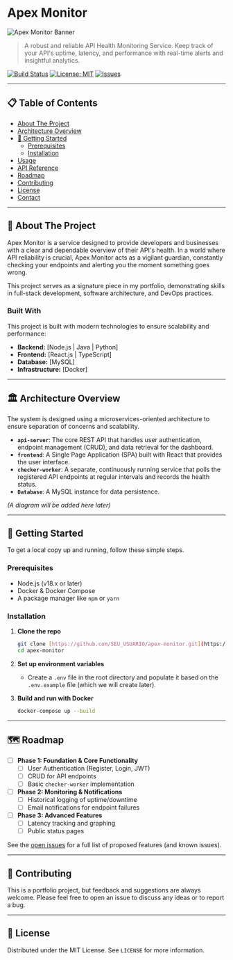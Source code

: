 # Apex Monitor

![Apex Monitor Banner](https://placehold.co/1200x400/0D1117/FFFFFF?text=Apex+Monitor&font=montserrat)

> A robust and reliable API Health Monitoring Service. Keep track of your API's uptime, latency, and performance with real-time alerts and insightful analytics.

[![Build Status](https://img.shields.io/github/actions/workflow/status/SEU_USUARIO/apex-monitor/ci.yml?branch=main&style=for-the-badge)](https://github.com/SEU_USUARIO/apex-monitor/actions)
[![License: MIT](https://img.shields.io/badge/License-MIT-blue.svg?style=for-the-badge)](https://opensource.org/licenses/MIT)
[![Issues](https://img.shields.io/github/issues/SEU_USUARIO/apex-monitor?style=for-the-badge)](https://github.com/SEU_USUARIO/apex-monitor/issues)

---

## 📋 Table of Contents

- [About The Project](#about-the-project)
- [Architecture Overview](#architecture-overview)
- [🚀 Getting Started](#-getting-started)
  - [Prerequisites](#prerequisites)
  - [Installation](#installation)
- [Usage](#usage)
- [API Reference](#api-reference)
- [Roadmap](#roadmap)
- [Contributing](#contributing)
- [License](#license)
- [Contact](#contact)

---

## 📖 About The Project

Apex Monitor is a service designed to provide developers and businesses with a clear and dependable overview of their API's health. In a world where API reliability is crucial, Apex Monitor acts as a vigilant guardian, constantly checking your endpoints and alerting you the moment something goes wrong.

This project serves as a signature piece in my portfolio, demonstrating skills in full-stack development, software architecture, and DevOps practices.

### Built With

This project is built with modern technologies to ensure scalability and performance:

* **Backend:** [Node.js | Java | Python]
* **Frontend:** [React.js | TypeScript]
* **Database:** [MySQL]
* **Infrastructure:** [Docker]

---

## 🏛️ Architecture Overview

The system is designed using a microservices-oriented architecture to ensure separation of concerns and scalability.

* **`api-server`**: The core REST API that handles user authentication, endpoint management (CRUD), and data retrieval for the dashboard.
* **`frontend`**: A Single Page Application (SPA) built with React that provides the user interface.
* **`checker-worker`**: A separate, continuously running service that polls the registered API endpoints at regular intervals and records the health status.
* **`Database`**: A MySQL instance for data persistence.

*(A diagram will be added here later)*

---

## 🚀 Getting Started

To get a local copy up and running, follow these simple steps.

### Prerequisites

* Node.js (v18.x or later)
* Docker & Docker Compose
* A package manager like `npm` or `yarn`

### Installation

1.  **Clone the repo**
    ```sh
    git clone [https://github.com/SEU_USUARIO/apex-monitor.git](https://github.com/SEU_USUARIO/apex-monitor.git)
    cd apex-monitor
    ```

2.  **Set up environment variables**
    * Create a `.env` file in the root directory and populate it based on the `.env.example` file (which we will create later).

3.  **Build and run with Docker**
    ```sh
    docker-compose up --build
    ```

---

## 🗺️ Roadmap

- [ ] **Phase 1: Foundation & Core Functionality**
  - [ ] User Authentication (Register, Login, JWT)
  - [ ] CRUD for API endpoints
  - [ ] Basic `checker-worker` implementation
- [ ] **Phase 2: Monitoring & Notifications**
  - [ ] Historical logging of uptime/downtime
  - [ ] Email notifications for endpoint failures
- [ ] **Phase 3: Advanced Features**
  - [ ] Latency tracking and graphing
  - [ ] Public status pages

See the [open issues](https://github.com/SEU_USUARIO/apex-monitor/issues) for a full list of proposed features (and known issues).

---

## 🤝 Contributing

This is a portfolio project, but feedback and suggestions are always welcome. Please feel free to open an issue to discuss any ideas or to report a bug.

---

## 📄 License

Distributed under the MIT License. See `LICENSE` for more information.